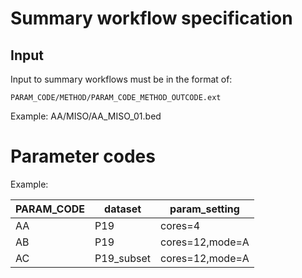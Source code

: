 # Summary workflow specification

## Input

Input to summary workflows must be in the format of:

`PARAM_CODE/METHOD/PARAM_CODE_METHOD_OUTCODE.ext`

Example: AA/MISO/AA_MISO_01.bed

# Parameter codes

Example: 

| PARAM_CODE | dataset | param_setting| 
| - | -| - |
AA | P19 | cores=4 |
AB | P19 | cores=12,mode=A |
AC | P19_subset | cores=12,mode=A |
